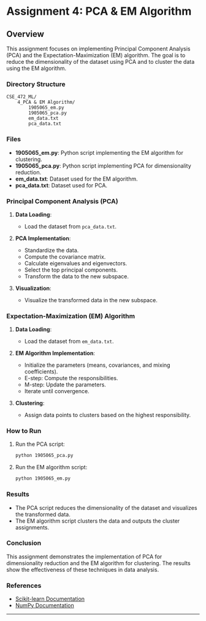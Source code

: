 # Assignment 4: PCA & EM Algorithm

## Overview

This assignment focuses on implementing Principal Component Analysis (PCA) and the Expectation-Maximization (EM) algorithm. The goal is to reduce the dimensionality of the dataset using PCA and to cluster the data using the EM algorithm.

### Directory Structure

```
CSE_472_ML/
    4_PCA & EM Algorithm/
        1905065_em.py
        1905065_pca.py
        em_data.txt
        pca_data.txt
```

### Files

- **1905065_em.py**: Python script implementing the EM algorithm for clustering.
- **1905065_pca.py**: Python script implementing PCA for dimensionality reduction.
- **em_data.txt**: Dataset used for the EM algorithm.
- **pca_data.txt**: Dataset used for PCA.

### Principal Component Analysis (PCA)

1. **Data Loading**:
    - Load the dataset from `pca_data.txt`.

2. **PCA Implementation**:
    - Standardize the data.
    - Compute the covariance matrix.
    - Calculate eigenvalues and eigenvectors.
    - Select the top principal components.
    - Transform the data to the new subspace.

3. **Visualization**:
    - Visualize the transformed data in the new subspace.

### Expectation-Maximization (EM) Algorithm

1. **Data Loading**:
    - Load the dataset from `em_data.txt`.

2. **EM Algorithm Implementation**:
    - Initialize the parameters (means, covariances, and mixing coefficients).
    - E-step: Compute the responsibilities.
    - M-step: Update the parameters.
    - Iterate until convergence.

3. **Clustering**:
    - Assign data points to clusters based on the highest responsibility.

### How to Run

1. Run the PCA script:

    ```sh
    python 1905065_pca.py
    ```

2. Run the EM algorithm script:

    ```sh
    python 1905065_em.py
    ```

### Results

- The PCA script reduces the dimensionality of the dataset and visualizes the transformed data.
- The EM algorithm script clusters the data and outputs the cluster assignments.

### Conclusion

This assignment demonstrates the implementation of PCA for dimensionality reduction and the EM algorithm for clustering. The results show the effectiveness of these techniques in data analysis.

### References

- [Scikit-learn Documentation](https://scikit-learn.org/stable/)
- [NumPy Documentation](https://numpy.org/doc/)

---
